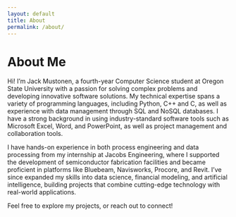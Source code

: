 ```yaml
---
layout: default
title: About
permalink: /about/
---
```


# About Me
Hi! I’m Jack Mustonen, a fourth-year Computer Science student at Oregon State University with a passion for solving complex problems and developing innovative software solutions. My technical expertise spans a variety of programming languages, including Python, C++ and C, as well as experience with data management through SQL and NoSQL databases. I have a strong background in using industry-standard software tools such as Microsoft Excel, Word, and PowerPoint, as well as project management and collaboration tools.

I have hands-on experience in both process engineering and data processing from my internship at Jacobs Engineering, where I supported the development of semiconductor fabrication facilities and became proficient in platforms like Bluebeam, Navisworks, Procore, and Revit. I’ve since expanded my skills into data science, financial modeling, and artificial intelligence, building projects that combine cutting-edge technology with real-world applications.

Feel free to explore my projects, or reach out to connect!
